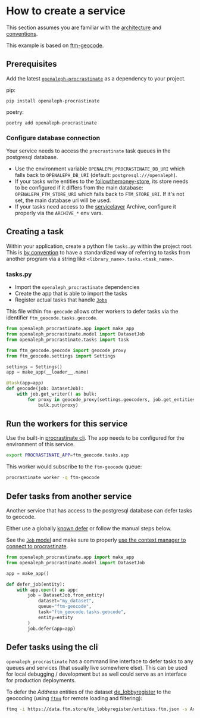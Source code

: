 # How to create a service

This section assumes you are familiar with the [architecture](./architecture.md) and [conventions](./conventions.md).

This example is based on [ftm-geocode](https://docs.investigraph.dev/lib/ftm-geocode).

## Prerequisites

Add the latest [`openaleph-procrastinate`](https://github.com/openaleph/openaleph-procrastinate) as a dependency to your project.

pip:

    pip install openaleph-procrastinate

poetry:

    poetry add openaleph-procrastinate


### Configure database connection

Your service needs to access the `procrastinate` task queues in the postgresql database.

- Use the environment variable `OPENALEPH_PROCRASTINATE_DB_URI` which falls back to `OPENALEPH_DB_URI` (default: `postgresql:///openaleph`).
- If your tasks write entities to the [followthemoney-store](https://github.com/alephdata/followthemoney-store), its store needs to be configured if it differs from the main database: `OPENALEPH_FTM_STORE_URI` which falls back to `FTM_STORE_URI`. If it's not set, the main database uri will be used.
- If your tasks need access to the [servicelayer](https://github.com/dataresearchcenter/servicelayer) Archive, configure it properly via the `ARCHIVE_*` env vars.

## Creating a task

Within your application, create a python file `tasks.py` within the project root. This is [by convention](./conventions.md) to have a standardized way of referring to tasks from another program via a string like `<library_name>.tasks.<task_name>`.

### tasks.py

- Import the `openaleph_procrastinate` dependencies
- Create the app that is able to import the tasks
- Register actual tasks that handle [`Jobs`](./job.md)

This file within `ftm-geocode` allows other workers to defer tasks via the identifier `ftm_geocode.tasks.geocode`.

```python
from openaleph_procrastinate.app import make_app
from openaleph_procrastinate.model import DatasetJob
from openaleph_procrastinate.tasks import task

from ftm_geocode.geocode import geocode_proxy
from ftm_geocode.settings import Settings

settings = Settings()
app = make_app(__loader__.name)

@task(app=app)
def geocode(job: DatasetJob):
    with job.get_writer() as bulk:
        for proxy in geocode_proxy(settings.geocoders, job.get_entities()):
            bulk.put(proxy)
```

## Run the workers for this service

Use the built-in [procrastinate cli](https://procrastinate.readthedocs.io/en/stable/howto/basics/command_line.html). The app needs to be configured for the environment of this service.

```bash
export PROCRASTINATE_APP=ftm_geocode.tasks.app
```

This worker would subscribe to the `ftm-geocode` queue:

```bash
procrastinate worker -q ftm-geocode
```

## Defer tasks from another service

Another service that has access to the postgresql database can defer tasks to geocode.

Either use a globally [known defer](./reference/defer.md) or follow the manual steps below.

See the [`Job` model](./job.md) and make sure to properly [use the context manager to connect to procrastinate](https://procrastinate.readthedocs.io/en/stable/howto/basics/open_connection.html).

```python
from openaleph_procrastinate.app import make_app
from openaleph_procrastinate.model import DatasetJob

app = make_app()

def defer_job(entity):
    with app.open() as app:
        job = DatasetJob.from_entity(
            dataset="my_dataset",
            queue="ftm-geocode",
            task="ftm_geocode.tasks.geocode",
            entity=entity
        )
        job.defer(app=app)
```

## Defer tasks using the cli

`openaleph_procrastinate` has a command line interface to defer tasks to any queues and services (that usually live somewhere else). This can be used for local debugging / development but as well could serve as an interface for production deployments.

To defer the _Address_ entities of the dataset [de_lobbyregister](https://dataresearchcenter.org/library/de_lobbyregister/) to the geocoding (using [`ftmq`](https://docs.investigraph.dev/lib/ftmq/) for remote loading and filtering):

```bash
ftmq -i https://data.ftm.store/de_lobbyregister/entities.ftm.json -s Address | opal-procrastinate defer-entities -q ftm-geocode -t ftm_geocode.tasks.geocode -d de_lobbyregister
```
